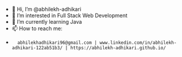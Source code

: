 - 👋 Hi, I’m @abhilekh-adhikari
- 👀 I’m interested in Full Stack Web Development
- 🌱 I’m currently learning Java
- 📫 How to reach me:
-       abhilekhadhikari96@gmail.com | www.linkedin.com/in/abhilekh-adhikari-122ab51b3/ | https://abhilekh-adhikari.github.io/

<!---
abhilekh-adhikari/abhilekh-adhikari is a ✨ special ✨ repository because its `README.md` (this file) appears on your GitHub profile.
You can click the Preview link to take a look at your changes.
--->
